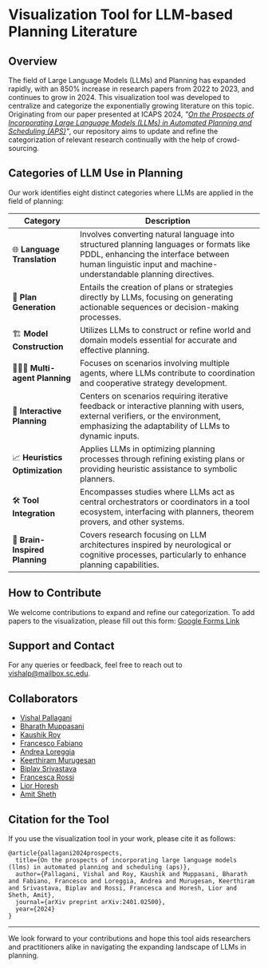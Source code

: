 # Visualization Tool for LLM-based Planning Literature

## Overview
The field of Large Language Models (LLMs) and Planning has expanded rapidly, with an 850% increase in research papers from 2022 to 2023, and continues to grow in 2024. This visualization tool was developed to centralize and categorize the exponentially growing literature on this topic. Originating from our paper presented at ICAPS 2024, *"[On the Prospects of Incorporating Large Language Models (LLMs) in Automated Planning and Scheduling (APS)](https://arxiv.org/abs/2401.02500)"*, our repository aims to update and refine the categorization of relevant research continually with the help of crowd-sourcing.

## Categories of LLM Use in Planning
Our work identifies eight distinct categories where LLMs are applied in the field of planning:

| Category               | Description                                                                                           |
|------------------------|-------------------------------------------------------------------------------------------------------|
| :globe_with_meridians: **Language Translation**                    | Involves converting natural language into structured planning languages or formats like PDDL, enhancing the interface between human linguistic input and machine-understandable planning directives.           |
| :straight_ruler: **Plan Generation**                      | Entails the creation of plans or strategies directly by LLMs, focusing on generating actionable sequences or decision-making processes.                                                    |
| :building_construction: **Model Construction**                 | Utilizes LLMs to construct or refine world and domain models essential for accurate and effective planning.                                    |
| :people_holding_hands: **Multi-agent Planning**                     | Focuses on scenarios involving multiple agents, where LLMs contribute to coordination and cooperative strategy development.                                             |
| :repeat: **Interactive Planning**                             | Centers on scenarios requiring iterative feedback or interactive planning with users, external verifiers, or the environment, emphasizing the adaptability of LLMs to dynamic inputs.                               |
| :chart_with_upwards_trend: **Heuristics Optimization**               | Applies LLMs in optimizing planning processes through refining existing plans or providing heuristic assistance to symbolic planners.                                                |
| :hammer_and_wrench: **Tool Integration**                             | Encompasses studies where LLMs act as central orchestrators or coordinators in a tool ecosystem, interfacing with planners, theorem provers, and other systems.                                 |
| :brain: **Brain-Inspired Planning**                                | Covers research focusing on LLM architectures inspired by neurological or cognitive processes, particularly to enhance planning capabilities.         |

## How to Contribute
We welcome contributions to expand and refine our categorization. To add papers to the visualization, please fill out this form: [Google Forms Link](https://forms.gle/gEfNaetfyVQFpMFfA)

## Support and Contact
For any queries or feedback, feel free to reach out to vishalp@mailbox.sc.edu.

## Collaborators
- [Vishal Pallagani](https://www.linkedin.com/in/vishalpallagani/)
- [Bharath Muppasani](https://www.linkedin.com/in/bharath-9798/)
- [Kaushik Roy](https://www.linkedin.com/in/kaushik-roy-b8a323ab/)
- [Francesco Fabiano](https://www.linkedin.com/in/francesco-fabiano-97819a166/)
- [Andrea Loreggia](https://www.linkedin.com/in/andrea-loreggia/)
- [Keerthiram Murugesan](https://www.linkedin.com/in/keerthiram)
- [Biplav Srivastava](https://www.linkedin.com/in/biplav-srivastava)
- [Francesca Rossi](https://www.linkedin.com/in/francesca-rossi-34b8b95)
- [Lior Horesh](https://www.linkedin.com/in/lior-horesh-7365a46)
- [Amit Sheth](https://www.linkedin.com/in/amitsheth/)

## Citation for the Tool

If you use the visualization tool in your work, please cite it as follows:

```
@article{pallagani2024prospects,
  title={On the prospects of incorporating large language models (llms) in automated planning and scheduling (aps)},
  author={Pallagani, Vishal and Roy, Kaushik and Muppasani, Bharath and Fabiano, Francesco and Loreggia, Andrea and Murugesan, Keerthiram and Srivastava, Biplav and Rossi, Francesca and Horesh, Lior and Sheth, Amit},
  journal={arXiv preprint arXiv:2401.02500},
  year={2024}
}
```

---

We look forward to your contributions and hope this tool aids researchers and practitioners alike in navigating the expanding landscape of LLMs in planning.
